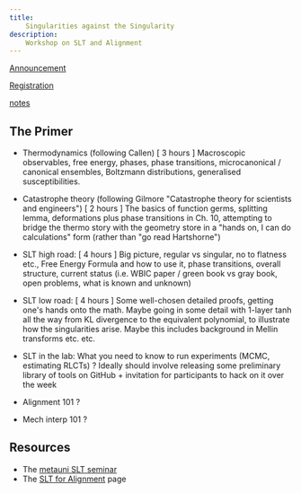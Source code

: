 ```yaml
---
title:
    Singularities against the Singularity
description:
    Workshop on SLT and Alignment
---
```


[Announcement](https://www.lesswrong.com/posts/HtxLbGvD7htCybLmZ/singularities-against-the-singularity-announcing-workshop-on)

[Registration](https://docs.google.com/forms/d/e/1FAIpQLSfehQkokQeTd9KzRRhw9QsjNB25iOuTOrEeA-V93OW0zsUnlg/viewform?usp=sf_link)

[notes](http://therisingsea.org/notes/SLT4Alignment-1.pdf)

## The Primer

- Thermodynamics (following Callen) [ 3 hours ] Macroscopic observables, free energy, phases, phase transitions, microcanonical / canonical ensembles, Boltzmann distributions, generalised susceptibilities.
- Catastrophe theory (following Gilmore "Catastrophe theory for scientists and engineers") [ 2 hours ] The basics of function germs, splitting lemma, deformations plus phase transitions in Ch. 10, attempting to bridge the thermo story with the geometry store in a "hands on, I can do calculations" form (rather than "go read Hartshorne")
- SLT high road: [ 4 hours ] Big picture, regular vs singular, no to flatness etc., Free Energy Formula and how to use it, phase transitions, overall structure, current status (i.e. WBIC paper / green book vs gray book, open problems, what is known and unknown)
- SLT low road: [ 4 hours ] Some well-chosen detailed proofs, getting one's hands onto the math. Maybe going in some detail with 1-layer tanh all the way from KL divergence to the equivalent polynomial, to illustrate how the singularities arise. Maybe this includes background in Mellin transforms etc. etc.
- SLT in the lab: What you need to know to run experiments (MCMC, estimating RLCTs) ? Ideally should involve releasing some preliminary library of tools on GitHub + invitation for participants to hack on it over the week

- Alignment 101 ?

- Mech interp 101 ?

## Resources

* The [metauni SLT seminar](https://www.metauni.org/slt)
* The [SLT for Alignment](https://www.metauni.org/slt/align) page
